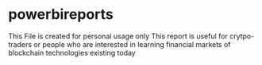 # powerbireports
This File is created for personal usage only
This report is useful for crytpo-traders or people who are interested in learning financial markets of blockchain technologies existing today
